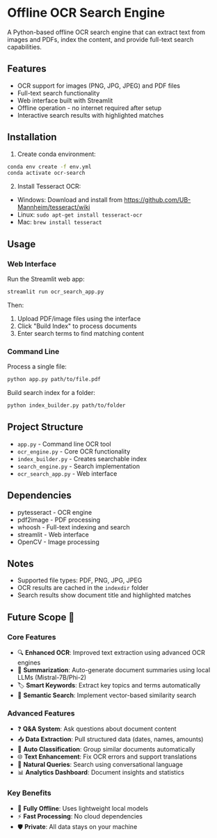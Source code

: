# Offline OCR Search Engine

A Python-based offline OCR search engine that can extract text from images and PDFs, index the content, and provide full-text search capabilities.

## Features

- OCR support for images (PNG, JPG, JPEG) and PDF files
- Full-text search functionality
- Web interface built with Streamlit
- Offline operation - no internet required after setup
- Interactive search results with highlighted matches

## Installation

1. Create conda environment:

```sh
conda env create -f env.yml
conda activate ocr-search
```

2. Install Tesseract OCR:

- Windows: Download and install from https://github.com/UB-Mannheim/tesseract/wiki
- Linux: `sudo apt-get install tesseract-ocr`
- Mac: `brew install tesseract`

## Usage

### Web Interface

Run the Streamlit web app:

```sh
streamlit run ocr_search_app.py
```

Then:

1. Upload PDF/image files using the interface
2. Click "Build Index" to process documents
3. Enter search terms to find matching content

### Command Line

Process a single file:

```sh
python app.py path/to/file.pdf
```

Build search index for a folder:

```sh
python index_builder.py path/to/folder
```

## Project Structure

- `app.py` - Command line OCR tool
- `ocr_engine.py` - Core OCR functionality
- `index_builder.py` - Creates searchable index
- `search_engine.py` - Search implementation
- `ocr_search_app.py` - Web interface

## Dependencies

- pytesseract - OCR engine
- pdf2image - PDF processing
- whoosh - Full-text indexing and search
- streamlit - Web interface
- OpenCV - Image processing

## Notes

- Supported file types: PDF, PNG, JPG, JPEG
- OCR results are cached in the `indexdir` folder
- Search results show document title and highlighted matches

## Future Scope 🚀

### Core Features

- 🔍 **Enhanced OCR**: Improved text extraction using advanced OCR engines
- 🧾 **Summarization**: Auto-generate document summaries using local LLMs (Mistral-7B/Phi-2)
- 🏷️ **Smart Keywords**: Extract key topics and terms automatically
- 🔎 **Semantic Search**: Implement vector-based similarity search

### Advanced Features

- ❓ **Q&A System**: Ask questions about document content
- 📥 **Data Extraction**: Pull structured data (dates, names, amounts)
- 📁 **Auto Classification**: Group similar documents automatically
- 🌐 **Text Enhancement**: Fix OCR errors and support translations
- 💬 **Natural Queries**: Search using conversational language
- 📊 **Analytics Dashboard**: Document insights and statistics

### Key Benefits

- 🔐 **Fully Offline**: Uses lightweight local models
- ⚡ **Fast Processing**: No cloud dependencies
- 🛡️ **Private**: All data stays on your machine
